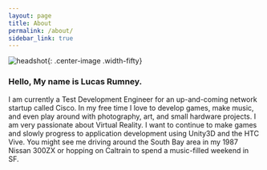 ```yaml
---
layout: page
title: About
permalink: /about/
sidebar_link: true
---
```



![headshot]({{site.url}}/assets/img/aboutme.JPG){: .center-image .width-fifty}

### Hello, My name is Lucas Rumney.
I am currently a Test Development Engineer for an up-and-coming network startup called Cisco. In my free time I love to develop games, make music, and even play around with photography, art, and small hardware projects. I am very passionate about Virtual Reality. I want to continue to make games and slowly progress to application development using Unity3D and the HTC Vive. You might see me driving around the South Bay area in my 1987 Nissan 300ZX or hopping on Caltrain to spend a music-filled weekend in SF.
